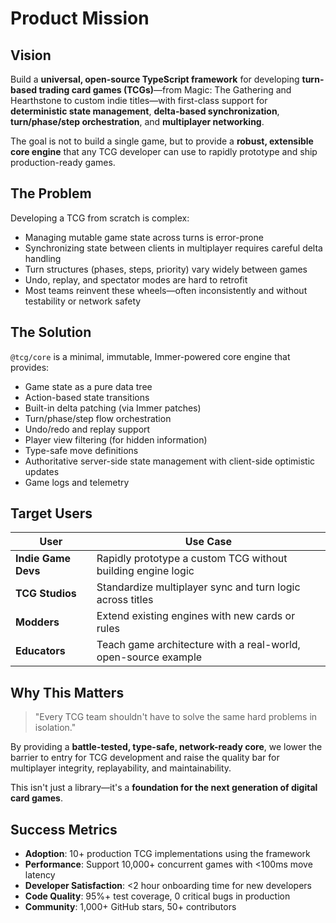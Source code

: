 # Product Mission

## Vision

Build a **universal, open-source TypeScript framework** for developing **turn-based trading card games (TCGs)**—from Magic: The Gathering and Hearthstone to custom indie titles—with first-class support for **deterministic state management**, **delta-based synchronization**, **turn/phase/step orchestration**, and **multiplayer networking**.

The goal is not to build a single game, but to provide a **robust, extensible core engine** that any TCG developer can use to rapidly prototype and ship production-ready games.

## The Problem

Developing a TCG from scratch is complex:
- Managing mutable game state across turns is error-prone
- Synchronizing state between clients in multiplayer requires careful delta handling
- Turn structures (phases, steps, priority) vary widely between games
- Undo, replay, and spectator modes are hard to retrofit
- Most teams reinvent these wheels—often inconsistently and without testability or network safety

## The Solution

`@tcg/core` is a minimal, immutable, Immer-powered core engine that provides:
- Game state as a pure data tree
- Action-based state transitions
- Built-in delta patching (via Immer patches)
- Turn/phase/step flow orchestration
- Undo/redo and replay support
- Player view filtering (for hidden information)
- Type-safe move definitions
- Authoritative server-side state management with client-side optimistic updates
- Game logs and telemetry

## Target Users

| User | Use Case |
|------|----------|
| **Indie Game Devs** | Rapidly prototype a custom TCG without building engine logic |
| **TCG Studios** | Standardize multiplayer sync and turn logic across titles |
| **Modders** | Extend existing engines with new cards or rules |
| **Educators** | Teach game architecture with a real-world, open-source example |

## Why This Matters

> "Every TCG team shouldn't have to solve the same hard problems in isolation."

By providing a **battle-tested, type-safe, network-ready core**, we lower the barrier to entry for TCG development and raise the quality bar for multiplayer integrity, replayability, and maintainability.

This isn't just a library—it's a **foundation for the next generation of digital card games**.

## Success Metrics

- **Adoption**: 10+ production TCG implementations using the framework
- **Performance**: Support 10,000+ concurrent games with <100ms move latency
- **Developer Satisfaction**: <2 hour onboarding time for new developers
- **Code Quality**: 95%+ test coverage, 0 critical bugs in production
- **Community**: 1,000+ GitHub stars, 50+ contributors


